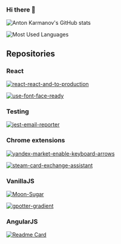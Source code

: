 ### Hi there 👋

![Anton Karmanov's GitHub stats](https://github-readme-stats.vercel.app/api?username=hawkeyepierce89&count_private=true&show_icons=true&disable_animations=true&hide_rank=true)

![Most Used Languages](https://github-readme-stats.vercel.app/api/top-langs/?username=hawkeyepierce89)

## Repositories

### React

[![react-react-and-to-production](https://github-readme-stats.vercel.app/api/pin/?username=HawkeyePierce89&repo=react-react-and-to-production)](https://github.com/hawkeyepierce89/react-react-and-to-production)

[![use-font-face-ready](https://github-readme-stats.vercel.app/api/pin/?username=HawkeyePierce89&repo=use-font-face-ready)](https://github.com/hawkeyepierce89/use-font-face-ready)

### Testing

[![jest-email-reporter](https://github-readme-stats.vercel.app/api/pin/?username=tglink&repo=jest-email-reporter)](https://github.com/tglink/jest-email-reporter)

### Chrome extensions

[![yandex-market-enable-keyboard-arrows](https://github-readme-stats.vercel.app/api/pin/?username=HawkeyePierce89&repo=yandex-market-enable-keyboard-arrows)](https://github.com/hawkeyepierce89/yandex-market-enable-keyboard-arrows)

[![steam-card-exchange-assistant](https://github-readme-stats.vercel.app/api/pin/?username=HawkeyePierce89&repo=steam-card-exchange-assistant)](https://github.com/hawkeyepierce89/steam-card-exchange-assistant)

### VanillaJS

[![Moon-Sugar](https://github-readme-stats.vercel.app/api/pin/?username=HawkeyePierce89&repo=Moon-Sugar)](https://github.com/hawkeyepierce89/Moon-Sugar)

[![gpotter-gradient](https://github-readme-stats.vercel.app/api/pin/?username=HawkeyePierce89&repo=gpotter-gradient)](https://github.com/hawkeyepierce89/gpotter-gradient)

### AngularJS

[![Readme Card](https://github-readme-stats.vercel.app/api/pin/?username=loymax&repo=posthtml-prefix-ngclass)](https://github.com/loymax/posthtml-prefix-ngclass)

